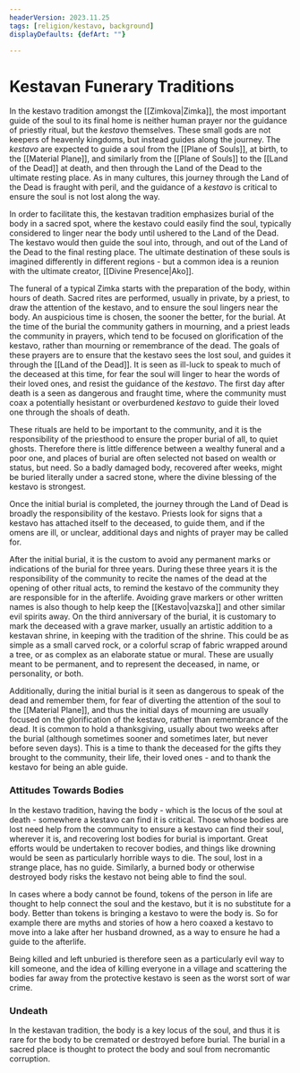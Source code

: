 ```yaml
---
headerVersion: 2023.11.25
tags: [religion/kestavo, background]
displayDefaults: {defArt: ""}

---
```

# Kestavan Funerary Traditions

In the kestavo tradition amongst the [[Zimkova|Zimka]], the most important guide of the soul to its final home is neither human prayer nor the guidance of priestly ritual, but the *kestavo* themselves. These small gods are not keepers of heavenly kingdoms, but instead guides along the journey. The *kestavo* are expected to guide a soul from the [[Plane of Souls]], at birth, to the [[Material Plane]], and similarly from the [[Plane of Souls]] to the [[Land of the Dead]] at death, and then through the Land of the Dead to the ultimate resting place. As in many cultures, this journey through the Land of the Dead is fraught with peril, and the guidance of a *kestavo* is critical to ensure the soul is not lost along the way. 

In order to facilitate this, the kestavan tradition emphasizes burial of the body in a sacred spot, where the kestavo could easily find the soul, typically considered to linger near the body until ushered to the Land of the Dead. The kestavo would then guide the soul into, through, and out of the Land of the Dead to the final resting place. The ultimate destination of these souls is imagined differently in different regions - but a common idea is a reunion with the ultimate creator, [[Divine Presence|Ako]]. 

The funeral of a typical Zimka starts with the preparation of the body, within hours of death. Sacred rites are performed, usually in private, by a priest, to draw the attention of the kestavo, and to ensure the soul lingers near the body. An auspicious time is chosen, the sooner the better, for the burial. At the time of the burial the community gathers in mourning, and a priest leads the community in prayers, which tend to be focused on glorification of the kestavo, rather than mourning or remembrance of the dead. The goals of these prayers are to ensure that the kestavo sees the lost soul, and guides it through the [[Land of the Dead]]. It is seen as ill-luck to speak to much of the deceased at this time, for fear the soul will linger to hear the words of their loved ones, and resist the guidance of the *kestavo*. The first day after death is a seen as dangerous and fraught time, where the community must coax a potentially hesistant or overburdened *kestavo* to guide their loved one through the shoals of death.

These rituals are held to be important to the community, and it is the responsibility of the priesthood to ensure the proper burial of all, to quiet ghosts. Therefore there is little difference between a wealthy funeral and a poor one, and places of burial are often selected not based on wealth or status, but need. So a badly damaged body, recovered after weeks, might be buried literally under a sacred stone, where the divine blessing of the kestavo is strongest. 

Once the initial burial is completed, the journey through the Land of Dead is broadly the responsibility of the kestavo. Priests look for signs that a kestavo has attached itself to the deceased, to guide them, and if the omens are ill, or unclear, additional days and nights of prayer may be called for.

After the initial burial, it is the custom to avoid any permanent marks or indications of the burial for three years. During these three years it is the responsibility of the community to recite the names of the dead at the opening of other ritual acts, to remind the kestavo of the community they are responsible for in the afterlife. Avoiding grave markers or other written names is also though to help keep the [[Kestavo|vazska]] and other similar evil spirits away. On the third anniversary of the burial, it is customary to mark the deceased with a grave marker, usually an artistic addition to a kestavan shrine, in keeping with the tradition of the shrine. This could be as simple as a small carved rock, or a colorful scrap of fabric wrapped around a tree, or as complex as an elaborate statue or mural. These are usually meant to be permanent, and to represent the deceased, in name, or personality, or both. 

Additionally, during the initial burial is it seen as dangerous to speak of the dead and remember them, for fear of diverting the attention of the soul to the [[Material Plane]], and thus the initial days of mourning are usually focused on the glorification of the kestavo, rather than remembrance of the dead. It is common to hold a thanksgiving, usually about two weeks after the burial (although sometimes sooner and sometimes later, but never before seven days). This is a time to thank the deceased for the gifts they brought to the community, their life, their loved ones - and to thank the kestavo for being an able guide. 

### Attitudes Towards Bodies
In the kestavo tradition, having the body - which is the locus of the soul at death - somewhere a kestavo can find it is critical. Those whose bodies are lost need help from the community to ensure a kestavo can find their soul, wherever it is, and recovering lost bodies for burial is important. Great efforts would be undertaken to recover bodies, and things like drowning would be seen as particularly horrible ways to die. The soul, lost in a strange place, has no guide. Similarly, a burned body or otherwise destroyed body risks the kestavo not being able to find the soul.

In cases where a body cannot be found, tokens of the person in life are thought to help connect the soul and the kestavo, but it is no substitute for a body. Better than tokens is bringing a kestavo to were the body is. So for example there are myths and stories of how a hero coaxed a kestavo to move into a lake after her husband drowned, as a way to ensure he had a guide to the afterlife.

Being killed and left unburied is therefore seen as a particularly evil way to kill someone, and the idea of killing everyone in a village and scattering the bodies far away from the protective kestavo is seen as the worst sort of war crime. 

### Undeath
In the kestavan tradition, the body is a key locus of the soul, and thus it is rare for the body to be cremated or destroyed before burial. The burial in a sacred place is thought to protect the body and soul from necromantic corruption. 